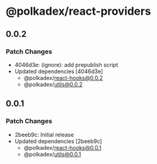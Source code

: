 # @polkadex/react-providers

## 0.0.2

### Patch Changes

- 4046d3e: (ignore): add prepublish script
- Updated dependencies [4046d3e]
  - @polkadex/react-hooks@0.0.2
  - @polkadex/utils@0.0.2

## 0.0.1

### Patch Changes

- 2beeb9c: Initial release
- Updated dependencies [2beeb9c]
  - @polkadex/react-hooks@0.0.1
  - @polkadex/utils@0.0.1
